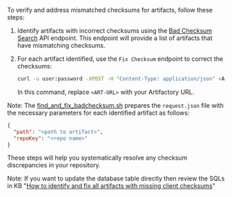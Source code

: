 
To verify and address mismatched checksums for artifacts, follow these steps:

1. Identify artifacts with incorrect checksums using the [Bad Checksum Search](https://jfrog.com/help/r/jfrog-rest-apis/bad-checksum-search) API endpoint. This endpoint will provide a list of artifacts that have mismatching checksums.

2. For each artifact identified, use the `Fix Checksum` endpoint to correct the checksums:
   ```bash
   curl -u user:password -XPOST -H "Content-Type: application/json" <ART-URL>/artifactory/api/checksums/fix -d @request.json
   ```
   In this command, replace `<ART-URL>` with your Artifactory URL.

Note: The [find_and_fix_badchecksum.sh](find_and_fix_badchecksum.sh) prepares the `request.json` file with the 
necessary  parameters for each identified artifact as follows:
   ```json
   {
     "path": "<path to artifact>",
     "repoKey": "<repo name>"
   }
   ```


These steps will help you systematically resolve any checksum discrepancies in your repository.

Note: If you want to update the database table directly then review the SQLs in KB "[How to identify and fix all 
artifacts with missing client checksums](https://jfrog.com/help/r/artifactory-how-to-identify-and-fix-all-artifacts-with-missing-client-checksums)"